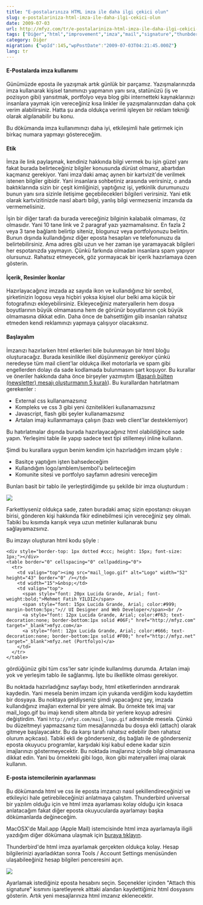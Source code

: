 ```yaml
---
title: "E-postalarınıza HTML imza ile daha ilgi çekici olun"
slug: e-postalariniza-html-imza-ile-daha-ilgi-cekici-olun
date: 2009-07-03
url: http://mfyz.com/tr/e-postalariniza-html-imza-ile-daha-ilgi-cekici-olun/
tags: ["Diğer","html","improvement","imza","mail","signature","thunbderbird"]
category: Diğer
migration: {"wpId":145,"wpPostDate":"2009-07-03T04:21:45.000Z"}
lang: tr
---
```


#### E-Postalarda imza kullanımı

Günümüzde eposta ile yazışmak artık günlük bir parçamız. Yazışmalarınızda imza kullanarak kişisel tanımınızı yapmanın yanı sıra, statünüzü (iş ve pozisyon gibi) yansıtmak, portfolyo veya blog gibi internetteki kaynaklarınızı insanlara yaymak için vereceğiniz kısa linkler ile yazışmalarınızdan daha çok verim alabilirsiniz. Hatta şu anda oldukça verimli işleyen bir reklam tekniği olarak algılanabilir bu konu.

Bu dökümanda imza kullanımınızı daha iyi, etkileşimli hale getirmek için birkaç numara yapmayı göstereceğim.

#### Etik

İmza ile link paylaşmak, kendiniz hakkında bilgi vermek bu işin güzel yanı fakat burada belirteceğiniz bilgiler konusunda dürüst olmanız, abartıdan kaçmanız gerekiyor. Yani imza'daki amaç aynen bir kartvizit'de verilmek istenen bilgiler gibidir. Yani insanlara sohbetiniz arasında verirsiniz, o anda baktıklarında sizin bir çeşit kimliğinizi, yaptığınız işi, yetkinlik durumunuzu bunun yanı sıra sizinle iletişime geçebilecekleri bilgileri verirsiniz. Yani etik olarak kartvizitinizde naısl abartı bilgi, yanlış bilgi vermezseniz imzanıda da vermemelisiniz.

İşin bir diğer tarafı da burada vereceğiniz bilginin kalabalık olmaması, öz olmasıdır. Yani 10 tane link ve 2 paragraf yazı yazmamalısınız. En fazla 2 veya 3 tane bağlantı belirtip siteniz, blogunuz veya portfolyonuzu belirtin. Bunun dışında kullandığınız diğer eposta hesapları ve telefonunuzu da belirtebilirsiniz. Ama adres gibi uzun ve her zaman işe yaramayacak bilgileri her espotanızda yaymayın. Çünkü farkında olmadan insanlara spam yapıyor olursunuz. Rahatsız etmeyecek, göz yormayacak bir içerik hazırlamaya özen gösterin.

#### İçerik, Resimler İkonlar

Hazırlayacağınız imzada az sayıda ikon ve kullandığınız bir sembol, şirketinizin logosu veya hiçbiri yoksa kişisel olur belki ama küçük bir fotografınızı ekleyebilirsiniz. Ekleyeceğiniz materyallerin hem dosya boyutlarının büyük olmamasına hem de görünür boyutlarının çok büyük olmamasına dikkat edin. Daha önce de bahsettiğim giib insanları rahatsız etmeden kendi reklamınızı yapmaya çalışıyor olacaksınız.

#### Başlayalım

İmzanızı hazırlarken html etikerleri bile bulunmayan bir html bloğu oluşturacağız. Burada kesinlikle ilkel düşünmeniz gerekiyor çünkü neredeyse tüm mail client'lar oldukça ilkel motorlarla ve spam gibi engellerden dolayı da sade kodlamada bulunmasını şart koşuyor. Bu kurallar ve öneriler hakkında daha önce birşeyler yazmıştım ([Başarılı bülten (newsletter) mesajı oluşturmanın 5 kuralı](/basarili-bulten-newsletter-mesaji-olusturmanin-5-kurali/)). Bu kurallardan hatırlatmam gerekenler :

*   External css kullanamazsınız
*   Kompleks ve css 3 gibi yeni öznitelikleri kullanamazsınız
*   Javascript, flash gibi şeyler kullanamazsınız
*   Artalan imajı kullanmamaya çalışın (bazı web client'lar desteklemiyor)

Bu hatırlatmalar dışında burada hazırlayacağınız html olabildiğince sade yapın. Yerleşimi table ile yapıp sadece text tipi stillemeyi inline kullanın.

Şimdi bu kurallara uygun benim kendim için hazırladığım imzam şöyle :

*   Basitçe yaptığım işten bahsedeceğim
*   Kullandığım logo/amblem/sembol'u belirteceğim
*   Komunite sitesi ve portfolyo sayfamın adresini vereceğim

Bunları basit bir tablo ile yerleştirdiğimde şu şekilde bir imza oluşturdum :

![](/images/archive/tr/2009/07/imza1.gif)

Farkettiyseniz oldukça sade, zaten buradaki amaç sizin epostanızı okuyan birisi, gönderen kişi hakkında fikir edinebilmesi için vereceğiniz şey olmalı. Tabiki bu kısımda karışık veya uzun metinler kullanarak bunu sağlayamazsınız.

Bu imzayı oluşturan html kodu şöyle :
```
<div style="border-top: 1px dotted #ccc; height: 15px; font-size: 1px;"></div>
<table border="0" cellspacing="0" cellpadding="0">
  <tr>
    <td valign="top"><img src="mail_logo.gif" alt="Logo" width="52" height="43" border="0" /></td>
    <td width="15">&nbsp;</td>
    <td valign="top">
      <span style="font: 20px Lucida Grande, Arial; font-weight:bold;">Mehmet Fatih YILDIZ</span>
      <span style="font: 15px Lucida Grande, Arial; color:#999; margin-bottom:5px;">// UI Designer and Web Developer</span><br />
      <a style="font: 12px Lucida Grande, Arial; color:#F63; text-decoration:none; border-bottom:1px solid #06F;" href="http://mfyz.com" target="_blank">mfyz.com</a>
      <a style="font: 12px Lucida Grande, Arial; color:#666; text-decoration:none; border-bottom:1px solid #F00;" href="http://mfyz.net" target="_blank">mfyz.net (Portfolyo)</a>
    </td>
  </tr>
</table>

```
gördüğünüz gibi tüm css'ler satır içinde kullanılmış durumda. Artalan imajı yok ve yerleşim tablo ile sağlanmış. İşte bu ilkellikte olması gerekiyor.

Bu noktada hazırladığınız sayfayı body, html etiketlerinden arındırarak kaydedin. Yani mesela benim imzam için yukarıda verdiğim kodu kaydettim bir dosyaya. Bu noktaya geldiyseniz şimdi yapacağınız şey, imzada kullandığınız imajları external bir yere almak. Bu örnekte tek imaj var mail_logo.gif bu imajı kendi sitem altında bir yerlere koyup adresini değiştirdim. Yani `http://mfyz.com/mail_logo.gif` adresinde mesela. Çünkü bu düzeltmeyi yapmazsanız tüm mesajlarınızda bu dosya ekli (attach) olarak gitmeye başlayacaktır. Bu da karşı tarafı rahatsız edebilir (ben rahatsız olurum açıkcası). Tabiki ekli de gönderseniz, dış bağlatı ile de gönderseniz eposta okuyucu programlar, karşıdaki kişi kabul edene kadar sizin imajlarınızı göstermeyecektir. Bu noktada imajlarınız içinde bilgi olmamasına dikkat edin. Yani bu örnekteki gibi logo, ikon gibi materyalleri imaj olarak kullanın.

#### E-posta istemcilerinin ayarlanması

Bu dökümanda html ve css ile eposta imzanızı nasıl şekillendireceğinizi ve etkileyici hale getirebileceğinizi anlatmaya çalıştım. Thunderbird universal bir yazılım olduğu için ve html imza ayarlaması kolay olduğu için kısaca anlatacağım fakat diğer eposta okuyucularda ayarlamayı başka dökümanlarda değineceğim.

MacOSX'de Mail.app (Apple Mail) istemcisinde html imza ayarlamayla iligili yazdığım diğer dökümana ulaşmak için [buraya tıklayın](/macosxde-mailapp-apple-mail-istemcisinde-html-imza-ayarlamak/).

Thunderbird'de html imza ayarlamak gerçekten oldukça kolay. Hesap bilgilerinizi ayarladıktan sonra Tools / Account Settings menüsünden ulaşabileeğiniz hesap bilgileri penceresini açın.

![](/images/archive/tr/2009/07/ayar.jpg)

Ayarlamak istediğiniz eposta hesabını seçin. Seçenekler içinden "Attach this signature" kısmını işaretleyerek alttaki alandan kaydettiğimiz html dosyasını gösterin. Artık yeni mesajlarınıza html imzanız eklenecektir.